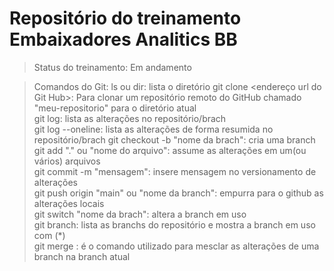 <h1>Repositório do treinamento Embaixadores Analitics BB</h1>

> Status do treinamento: Em andamento

> Comandos do Git:
ls ou dir: lista o diretório 
git clone <endereço url do Git Hub>: Para clonar um repositório remoto do GitHub chamado "meu-repositorio" para o diretório atual   
git log: lista as alterações no repositório/brach   
git log --oneline: lista as alterações de forma resumida no repositório/brach
git checkout -b "nome da brach": cria uma branch  
git add "." ou "nome do arquivo": assume as alterações em um(ou vários) arquivos  
git commit -m "mensagem": insere mensagem no versionamento de alterações  
git push origin "main" ou "nome da branch": empurra para o github as alterações locais  
git switch "nome da brach": altera a branch em uso  
git branch: lista as branchs do repositório e mostra a branch em uso com (*)  
git merge <branch>: é o comando utilizado para mesclar as alterações de uma branch na branch atual  